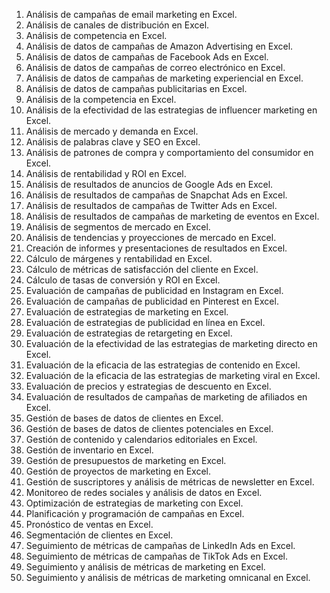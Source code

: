 01. Análisis de campañas de email marketing en Excel.
02. Análisis de canales de distribución en Excel.
03. Análisis de competencia en Excel.
04. Análisis de datos de campañas de Amazon Advertising en Excel.
05. Análisis de datos de campañas de Facebook Ads en Excel.
06. Análisis de datos de campañas de correo electrónico en Excel.
07. Análisis de datos de campañas de marketing experiencial en Excel.
08. Análisis de datos de campañas publicitarias en Excel.
09. Análisis de la competencia en Excel.
10. Análisis de la efectividad de las estrategias de influencer marketing en Excel.
11. Análisis de mercado y demanda en Excel.
12. Análisis de palabras clave y SEO en Excel.
13. Análisis de patrones de compra y comportamiento del consumidor en Excel.
14. Análisis de rentabilidad y ROI en Excel.
15. Análisis de resultados de anuncios de Google Ads en Excel.
16. Análisis de resultados de campañas de Snapchat Ads en Excel.
17. Análisis de resultados de campañas de Twitter Ads en Excel.
18. Análisis de resultados de campañas de marketing de eventos en Excel.
19. Análisis de segmentos de mercado en Excel.
20. Análisis de tendencias y proyecciones de mercado en Excel.
21. Creación de informes y presentaciones de resultados en Excel.
22. Cálculo de márgenes y rentabilidad en Excel.
23. Cálculo de métricas de satisfacción del cliente en Excel.
24. Cálculo de tasas de conversión y ROI en Excel.
25. Evaluación de campañas de publicidad en Instagram en Excel.
26. Evaluación de campañas de publicidad en Pinterest en Excel.
27. Evaluación de estrategias de marketing en Excel.
28. Evaluación de estrategias de publicidad en línea en Excel.
29. Evaluación de estrategias de retargeting en Excel.
30. Evaluación de la efectividad de las estrategias de marketing directo en Excel.
31. Evaluación de la eficacia de las estrategias de contenido en Excel.
32. Evaluación de la eficacia de las estrategias de marketing viral en Excel.
33. Evaluación de precios y estrategias de descuento en Excel.
34. Evaluación de resultados de campañas de marketing de afiliados en Excel.
35. Gestión de bases de datos de clientes en Excel.
36. Gestión de bases de datos de clientes potenciales en Excel.
37. Gestión de contenido y calendarios editoriales en Excel.
38. Gestión de inventario en Excel.
39. Gestión de presupuestos de marketing en Excel.
40. Gestión de proyectos de marketing en Excel.
41. Gestión de suscriptores y análisis de métricas de newsletter en Excel.
42. Monitoreo de redes sociales y análisis de datos en Excel.
43. Optimización de estrategias de marketing con Excel.
44. Planificación y programación de campañas en Excel.
45. Pronóstico de ventas en Excel.
46. Segmentación de clientes en Excel.
47. Seguimiento de métricas de campañas de LinkedIn Ads en Excel.
48. Seguimiento de métricas de campañas de TikTok Ads en Excel.
49. Seguimiento y análisis de métricas de marketing en Excel.
50. Seguimiento y análisis de métricas de marketing omnicanal en Excel.